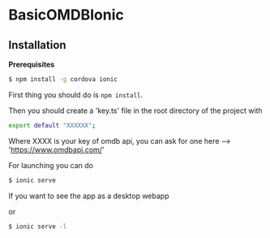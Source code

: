 # BasicOMDBIonic

## Installation

**Prerequisites**
```bash
$ npm install -g cordova ionic
```

First thing you should do is `npm install`.

Then you should create a 'key.ts' file in the root directory of the project with
```bash
export default "XXXXXX";
```
Where XXXX is your key of omdb api, you can ask for one here --> 'https://www.omdbapi.com/'

For launching you can do
```bash
$ ionic serve
```
If you want to see the app as a desktop webapp

or 

```bash
$ ionic serve -l
```
